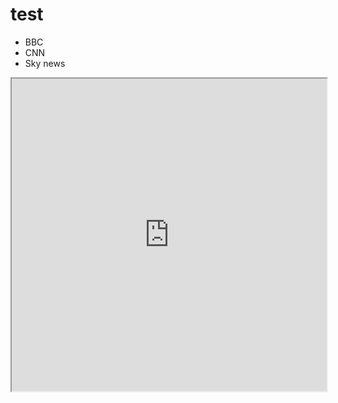 # test

<ul class="nav nav-tabs" id="myTab">
    <li class="active"><a data-target="#home" data-toggle="tab">BBC</a></li>
    <li><a data-target="#profile" data-toggle="tab">CNN</a></li>
    <li><a data-target="#messages" data-toggle="tab">Sky news</a></li>
</ul>

<div class="tab-content">
    <div class="tab-pane active" id="home">
        <iframe src="http://www.bbc.com/" height="500px" width="100%" /> 
    </div>
    <div class="tab-pane" id="profile">
        <iframe src="http://edition.cnn.com/" height="500px" width="100%" />
    </div>
    <div class="tab-pane" id="messages">
        <iframe src="http://news.sky.com/" height="500px" width="100%" />    
    </div>           
</div>
